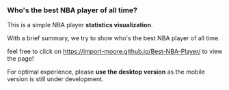 ### Who's the best NBA player of all time?
This is a simple NBA player **statistics visualization**. 

With a brief summary, we try to show who's the best NBA player of all time.

feel free to click on https://import-moore.github.io/Best-NBA-Player/ to view the page!

For optimal experience, please **use the desktop version** as the mobile version is still under development.
